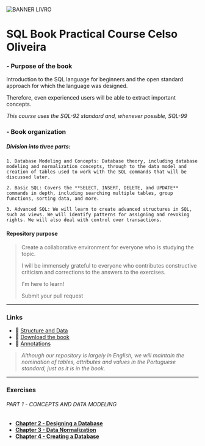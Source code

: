 ![BANNER LIVRO](https://images2.imgbox.com/1f/57/ZuVz2mNH_o.jpg)

# SQL Book Practical Course Celso Oliveira

### - Purpose of the book

Introduction to the SQL language for beginners and the open standard approach for which the language was designed.

Therefore, even experienced users will be able to extract important concepts.

*This course uses the SQL-92 standard and, whenever possible, SQL-99*

### - Book organization

##### Division into three parts:

`1. Database Modeling and Concepts: Database theory, including database modeling and normalization concepts, through to the data model and creation of tables used to work with the SQL commands that will be discussed later.`

`2. Basic SQL: Covers the **SELECT, INSERT, DELETE, and UPDATE** commands in depth, including searching multiple tables, group functions, sorting data, and more.`

`3. Advanced SQL: We will learn to create advanced structures in SQL, such as views. We will identify patterns for assigning and revoking rights. We will also deal with control over transactions.`

#### Repository purpose
> Create a collaborative environment for everyone who is studying the topic.
> 
> I will be immensely grateful to everyone who contributes constructive criticism and corrections to the answers to the exercises.
> 
> I'm here to learn!
> 
> Submit your pull request

---

### Links

- :bank: [Structure and Data](downloads/ImovelNet.sql)
- :green_book: [Download the book](http://library.lol/main/8DEB45E1FBE54B367DF45FA1E22C7F4D)
- :bookmark_tabs: [Annotations](pages/Annotations.md)

> *Although our repository is largely in English, we will maintain the nomination of tables, attributes and values in the Portuguese standard, just as it is in the book.*

---

### Exercises

###### _PART 1 - CONCEPTS AND DATA MODELING_

- **[Chapter 2 - Designing a Database](pages/Cap2.md)**
- **[Chapter 3 - Data Normalization](pages/Cap3.md)**
- **[Chapter 4 - Creating a Database](pages/Cap4.md)**